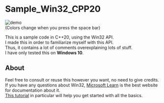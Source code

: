 # Sample_Win32_CPP20

![demo](https://github.com/thepaqui/Sample_Win32_CPP20/assets/117783405/bad329d4-d7fa-4531-a288-dcf0f5e085d0)  
(Colors change when you press the space bar)  

This is a sample code in C++20, using the Win32 API.  
I made this in order to familiarize myself with this API.  
Thus, it contains a lot of comments overexplaining lots of stuff.  
I have only tested this on **Windows 10**.  

## About
Feel free to consult or reuse this however you want, no need to give credits.  
If you have any questions about Win32, [Microsoft Learn](https://learn.microsoft.com/) is the best website for documentation about it.  
[This tutorial](https://learn.microsoft.com/fr-fr/windows/win32/learnwin32/learn-to-program-for-windows) in particular will help you get started with all the basics.
